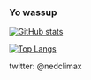 ### Yo wassup

[![GitHub stats](https://github-readme-stats.vercel.app/api?username=falconerd&theme=dark)](https://github.com/anuraghazra/github-readme-stats)

[![Top Langs](https://github-readme-stats.vercel.app/api/top-langs/?username=falconerd&theme=dark)](https://github.com/anuraghazra/github-readme-stats)

twitter: @nedclimax
